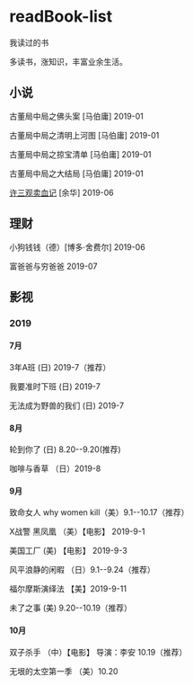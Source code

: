 # readBook-list
我读过的书

多读书，涨知识，丰富业余生活。

## 小说

古董局中局之佛头案 [马伯庸] 2019-01

古董局中局之清明上河图 [马伯庸] 2019-01

古董局中局之掠宝清单 [马伯庸] 2019-01

古董局中局之大结局 [马伯庸] 2019-01
 
[许三观卖血记](https://github.com/zhaodengping/readBook-list/blob/master/bookDetails/2019/june.md) [余华] 2019-06

## 理财

小狗钱钱（德）[博多·舍费尔] 2019-06

富爸爸与穷爸爸 2019-07

## 影视 
### 2019
#### 7月

3年A班 (日) 2019-7（推荐）

我要准时下班 (日) 2019-7

无法成为野兽的我们 (日) 2019-7

#### 8月

轮到你了 (日) 8.20--9.20(推荐)

咖啡与香草 （日）2019-8

#### 9月

致命女人 why women kill（美）9.1--10.17（推荐）

X战警 黑凤凰 （美）【电影】 2019-9-1

美国工厂 (美) 【电影】 2019-9-3

风平浪静的闲暇 （日）9.1--9.24（推荐）

福尔摩斯演绎法 【美】2019-9-11

未了之事 (美) 9.20--10.19（推荐）

#### 10月
双子杀手 （中）【电影】 导演：李安 10.19（推荐）

无垠的太空第一季 （美）10.20

